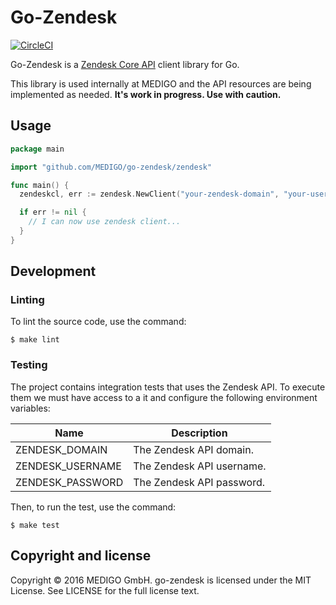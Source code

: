 # Go-Zendesk

[![CircleCI](https://circleci.com/gh/MEDIGO/go-zendesk.svg?style=shield)](https://circleci.com/gh/MEDIGO/go-zendesk)

Go-Zendesk is a [Zendesk Core API](https://developer.zendesk.com/rest_api/docs/core/introduction) client library for Go.

This library is used internally at MEDIGO and the API resources are being implemented as needed.
**It's work in progress. Use with caution.**

## Usage

```go
package main

import "github.com/MEDIGO/go-zendesk/zendesk"

func main() {
  zendeskcl, err := zendesk.NewClient("your-zendesk-domain", "your-username", "your-api-password")

  if err != nil {
    // I can now use zendesk client...
  }
}
```

## Development

### Linting

To lint the source code, use the command:

```
$ make lint
```

### Testing

The project contains integration tests that uses the Zendesk API. To execute them we must have access to a it and configure the following environment variables:

| Name             | Description
| ---------------- | ----------------------------------
| ZENDESK_DOMAIN   | The Zendesk API domain.
| ZENDESK_USERNAME | The Zendesk API username.
| ZENDESK_PASSWORD | The Zendesk API password.


Then, to run the test, use the command:

```
$ make test
```

## Copyright and license

Copyright © 2016 MEDIGO GmbH. go-zendesk is licensed under the MIT License. See LICENSE for the full license text.
